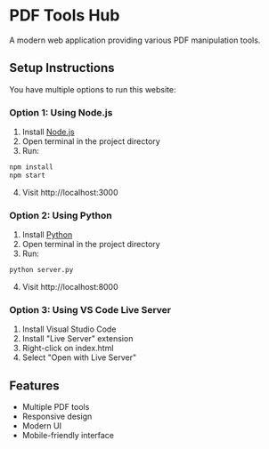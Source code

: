# PDF Tools Hub

A modern web application providing various PDF manipulation tools.

## Setup Instructions

You have multiple options to run this website:

### Option 1: Using Node.js
1. Install [Node.js](https://nodejs.org/)
2. Open terminal in the project directory
3. Run:
```bash
npm install
npm start
```
4. Visit http://localhost:3000

### Option 2: Using Python
1. Install [Python](https://www.python.org/)
2. Open terminal in the project directory
3. Run:
```bash
python server.py
```
4. Visit http://localhost:8000

### Option 3: Using VS Code Live Server
1. Install Visual Studio Code
2. Install "Live Server" extension
3. Right-click on index.html
4. Select "Open with Live Server"

## Features
- Multiple PDF tools
- Responsive design
- Modern UI
- Mobile-friendly interface 